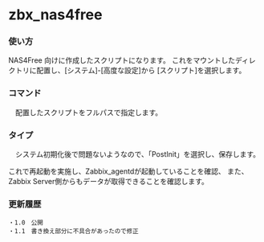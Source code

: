 zbx_nas4free
============

### 使い方 ###
NAS4Free 向けに作成したスクリプトになります。
これをマウントしたディレクトリに配置し、[システム]-[高度な設定]から
[スクリプト]を選択します。

### コマンド ###
　配置したスクリプトをフルパスで指定します。

### タイプ ###
　システム初期化後で問題ないようなので、「PostInit」を選択し、保存します。

これで再起動を実施し、Zabbix_agentdが起動していることを確認、
また、Zabbix Server側からもデータが取得できることを確認します。

### 更新履歴 ###

    ・1.0　公開
    ・1.1　書き換え部分に不具合があったので修正

